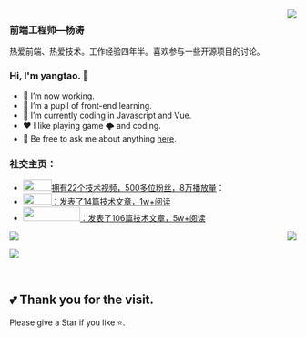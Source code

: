 <img align="right" src="https://count.getloli.com/get/@:Minori-ty?theme=rule34">

### 前端工程师—杨涛

热爱前端、热爱技术。工作经验四年半。喜欢参与一些开源项目的讨论。

### Hi, I'm yangtao. 👋

- 🔭 I’m now working.
- 🌱 I’m a pupil of front-end learning.
- 🤔 I’m currently coding in Javascript and Vue.
- ❤️ I like playing game 🌩 and coding.
- 💬 Be free to ask me about anything [here](https://github.com/yangtao5201314/yangtao5201314).  

### **社交主页：**

- <a href="https://space.bilibili.com/560080179"><code><img src="http://n.sinaimg.cn/sinakd2020519s/88/w600h288/20200519/0492-itvqcca2822585.png" height="20" width="50"/></code>拥有22个技术视频，500多位粉丝，8万播放量</a>：
- <a href="https://blog.csdn.net/qq_48652579?spm=1000.2115.3001.5343"><code><img height="20" width="50" src="https://img-home.csdnimg.cn/images/20201124032511.png"></code>：发表了14篇技术文章，1w+阅读</a>
- <a href="https://developer.aliyun.com/profile/expert/n5cbl6lpfvc2a"><code><img height="25" width="100" src="https://img.alicdn.com/tfs/TB13DzOjXP7gK0jSZFjXXc5aXXa-212-48.png"></code>：发表了106篇技术文章，5w+阅读</a>


  
<img align="left" src="https://github-readme-stats.vercel.app/api?username=alanHzw&show_icons=true&hide_border=true">
<img align="right" src="https://github-readme-stats.vercel.app/api/top-langs/?username=alanHzw&hide_border=true">   
<br>  

  
  
![](https://activity-graph.herokuapp.com/graph?username=alanhzw&theme=github)

<br>  




##  💕 Thank you for the visit.

Please give a Star if you like ⭐.

